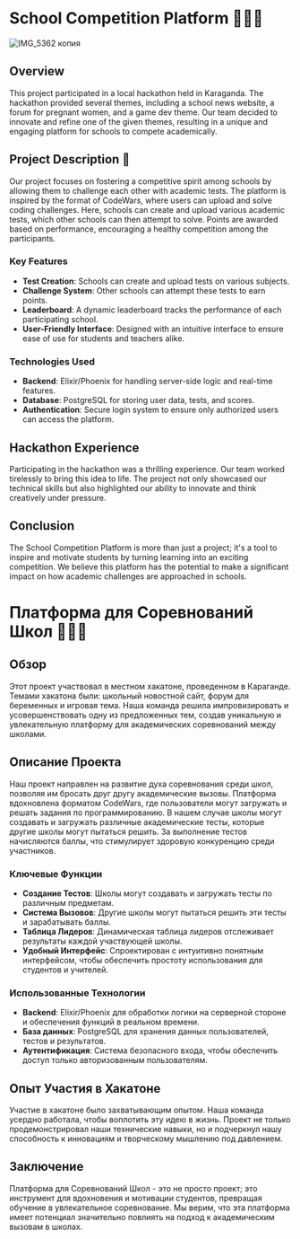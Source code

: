 # School Competition Platform  🏫🏫🚸
![IMG_5362 копия](https://github.com/kalachlegends/school_wars/assets/90833872/78233ad1-0654-485a-a0c0-2df5b56339b7)

## Overview

This project participated in a local hackathon held in Karaganda. The hackathon provided several themes, including a school news website, a forum for pregnant women, and a game dev theme. Our team decided to innovate and refine one of the given themes, resulting in a unique and engaging platform for schools to compete academically.

## Project Description 🧪

Our project focuses on fostering a competitive spirit among schools by allowing them to challenge each other with academic tests. The platform is inspired by the format of CodeWars, where users can upload and solve coding challenges. Here, schools can create and upload various academic tests, which other schools can then attempt to solve. Points are awarded based on performance, encouraging a healthy competition among the participants.

### Key Features 

- **Test Creation**: Schools can create and upload tests on various subjects.
- **Challenge System**: Other schools can attempt these tests to earn points.
- **Leaderboard**: A dynamic leaderboard tracks the performance of each participating school.
- **User-Friendly Interface**: Designed with an intuitive interface to ensure ease of use for students and teachers alike.

### Technologies Used

- **Backend**: Elixir/Phoenix for handling server-side logic and real-time features.
- **Database**: PostgreSQL for storing user data, tests, and scores.
- **Authentication**: Secure login system to ensure only authorized users can access the platform.

## Hackathon Experience

Participating in the hackathon was a thrilling experience. Our team worked tirelessly to bring this idea to life. The project not only showcased our technical skills but also highlighted our ability to innovate and think creatively under pressure.

## Conclusion

The School Competition Platform is more than just a project; it's a tool to inspire and motivate students by turning learning into an exciting competition. We believe this platform has the potential to make a significant impact on how academic challenges are approached in schools.

# Платформа для Соревнований Школ 🏫🏫🚸

## Обзор 

Этот проект участвовал в местном хакатоне, проведенном в Караганде. Темами хакатона были: школьный новостной сайт, форум для беременных и игровая тема. Наша команда решила импровизировать и усовершенствовать одну из предложенных тем, создав уникальную и увлекательную платформу для академических соревнований между школами.

## Описание Проекта

Наш проект направлен на развитие духа соревнования среди школ, позволяя им бросать друг другу академические вызовы. Платформа вдохновлена форматом CodeWars, где пользователи могут загружать и решать задания по программированию. В нашем случае школы могут создавать и загружать различные академические тесты, которые другие школы могут пытаться решить. За выполнение тестов начисляются баллы, что стимулирует здоровую конкуренцию среди участников.

### Ключевые Функции

- **Создание Тестов**: Школы могут создавать и загружать тесты по различным предметам.
- **Система Вызовов**: Другие школы могут пытаться решить эти тесты и зарабатывать баллы.
- **Таблица Лидеров**: Динамическая таблица лидеров отслеживает результаты каждой участвующей школы.
- **Удобный Интерфейс**: Спроектирован с интуитивно понятным интерфейсом, чтобы обеспечить простоту использования для студентов и учителей.

### Использованные Технологии

- **Backend**: Elixir/Phoenix для обработки логики на серверной стороне и обеспечения функций в реальном времени.
- **База данных**: PostgreSQL для хранения данных пользователей, тестов и результатов.
- **Аутентификация**: Система безопасного входа, чтобы обеспечить доступ только авторизованным пользователям.


## Опыт Участия в Хакатоне

Участие в хакатоне было захватывающим опытом. Наша команда усердно работала, чтобы воплотить эту идею в жизнь. Проект не только продемонстрировал наши технические навыки, но и подчеркнул нашу способность к инновациям и творческому мышлению под давлением.

## Заключение

Платформа для Соревнований Школ - это не просто проект; это инструмент для вдохновения и мотивации студентов, превращая обучение в увлекательное соревнование. Мы верим, что эта платформа имеет потенциал значительно повлиять на подход к академическим вызовам в школах.



